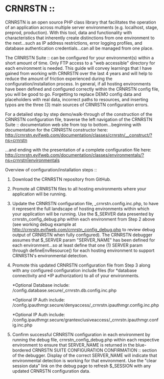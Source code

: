 # CRNRSTN ::
CRNRSTN is an open source PHP class library that facilitates the 
operation of an application across multiple server environments (e.g. localhost, stage, 
preprod, production). With this tool, data and functionality with characteristics that 
inherently create distinctions from one environment to the next...such as IP address 
restrictions, error logging profiles, and database authentication credentials...can all
be managed from one place.

The CRNRSTN Suite :: can be configured for your environment(s) within a short amount of 
time. Only FTP access to a "web accessible" directory for each environment is needed. This guide 
will convey learnings that I have gained from working with CRNRSTN over the last 4 years and 
will help to reduce the amount of friction experienced during the configuration/installation 
process. In general, if all hosting environments have been defined and configured correctly 
within the CRNRSTN config file, you will be good to go. Forgetting to replace DEMO config data 
and placeholders with real data, incorrect paths to resources, and inserting typos are the 
three (3) main sources of CRNRSTN configuration errors.

For a detailed step by step demo/walk-through of the construction of the CRNRSTN configuration 
file, traverse the left navigation of the CRNRSTN Suite :: documentation web site from top to 
bottom...beginning with documentation for the CRNRSTN constructor here: 
http://crnrstn.evifweb.com/documentation/classes/crnrstn/__construct/?ns=crnrstn

...and ending with the presentation of a complete configuration file here:
http://crnrstn.evifweb.com/documentation/classes/environmentals/?ns=crnrstn|environmentals

Overview of configuration/installation steps ::
1) Download the CRNRSTN repository from GitHub.

2) Promote all CRNRSTN files to all hosting environments where your application will be running.
   
3) Update the CRNRSTN configuration file, _crnrstn.config.inc.php, to have it represent the full 
   landscape of hosting environments within which your application will be running. Use the 
   $_SERVER data presented by crnrstn_config_debug.php within each environment from Step 2 above 
   (see working debug example at http://crnrstn.evifweb.com/crnrstn_config_debug.php to review debug 
   output of CRNRSTN when fully configured). The CRNRSTN debugger assumes that $_SERVER param 
   "SERVER_NAME" has been defined for each environment...so at least define that one (1) SERVER 
   param through defineEnvResource() for each hosting environment to support CRNRSTN's 
   environmental detection.
   
4) Promote this updated CRNRSTN configuration file from Step 3 along with any configured 
   configuration include files (for *database connectivity and *IP authorization) to all of your 
   environments. 
   
   *Optional Database include: /config.database.secure/_crnrstn.db.config.inc.php
   
   *Optional IP Auth include: /config.ipauthmgr.secure/denyaccess/_crnrstn.ipauthmgr.config.inc.php
   
   *Optional IP Auth include: /config.ipauthmgr.secure/grantexclusiveaccess/_crnrstn.ipauthmgr.config.inc.php
   
5) Confirm successful CRNRSTN configuration in each environment by running the debug file, 
   crnrstn_config_debug.php within each respective environment to ensure that SERVER_NAME is 
   returned in the blue-bordered CRNRSTN SUITE CONFIGURATION CONFIRMATION :: section of the 
   debugger. Display of the correct SERVER_NAME will indicate that environmental detection is 
   working for that environment. Use the "clear session data" link on the debug page to 
   refresh $_SESSION with any updated CRNRSTN configuration data.
   
   
